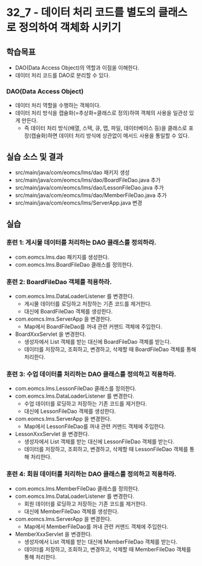 # 32_7 - 데이터 처리 코드를 별도의 클래스로 정의하여 객체화 시키기

## 학습목표

- DAO(Data Access Object)의 역할과 이점을 이해한다.
- 데이터 처리 코드를 DAO로 분리할 수 있다. 

### DAO(Data Access Object)

- 데이터 처리 역할을 수행하는 객체이다.
- 데이터 처리 방식을 캡슐화(=추상화=클래스로 정의)하여 객체의 사용을 일관성 있게 만든다.
  - 즉 데이터 처리 방식(배열, 스택, 큐, 맵, 파일, 데이터베이스 등)을 
    클래스로 포장(캡슐화)하면 데이터 처리 방식에 상관없이 메서드 사용을 통일할 수 있다.
 

## 실습 소스 및 결과

- src/main/java/com/eomcs/lms/dao 패키지 생성
- src/main/java/com/eomcs/lms/dao/BoardFileDao.java 추가
- src/main/java/com/eomcs/lms/dao/LessonFileDao.java 추가
- src/main/java/com/eomcs/lms/dao/MemberFileDao.java 추가
- src/main/java/com/eomcs/lms/ServerApp.java 변경

## 실습  

### 훈련 1: 게시물 데이터를 처리하는 DAO 클래스를 정의하라.

- com.eomcs.lms.dao 패키지를 생성한다.
- com.eomcs.lms.BoardFileDao 클래스를 정의한다.

### 훈련 2: BoardFileDao 객체를 적용하라.

- com.eomcs.lms.DataLoaderListener 를 변경한다.
  - 게시물 데이터를 로딩하고 저장하는 기존 코드를 제거한다.
  - 대신에 BoardFileDao 객체를 생성한다.
- com.eomcs.lms.ServerApp 을 변경한다.
  - Map에서 BoardFileDao를 꺼내 관련 커맨드 객체에 주입한다.
- BoardXxxServlet 을 변경한다.
  - 생성자에서 List 객체를 받는 대신에 BoardFileDao 객체를 받는다.
  - 데이터를 저장하고, 조회하고, 변경하고, 삭제할 때 BoardFileDao 객체를 통해 처리한다.
  
  
### 훈련 3: 수업 데이터를 처리하는 DAO 클래스를 정의하고 적용하라.

- com.eomcs.lms.LessonFileDao 클래스를 정의한다.
- com.eomcs.lms.DataLoaderListener 를 변경한다.
  - 수업 데이터를 로딩하고 저장하는 기존 코드를 제거한다.
  - 대신에 LessonFileDao 객체를 생성한다.
- com.eomcs.lms.ServerApp 을 변경한다.
  - Map에서 LessonFileDao를 꺼내 관련 커맨드 객체에 주입한다.
- LessonXxxServlet 을 변경한다.
  - 생성자에서 List 객체를 받는 대신에 LessonFileDao 객체를 받는다.
  - 데이터를 저장하고, 조회하고, 변경하고, 삭제할 때 LessonFileDao 객체를 통해 처리한다.

### 훈련 4: 회원 데이터를 처리하는 DAO 클래스를 정의하고 적용하라.

- com.eomcs.lms.MemberFileDao 클래스를 정의한다.
- com.eomcs.lms.DataLoaderListener 를 변경한다.
  - 회원 데이터를 로딩하고 저장하는 기존 코드를 제거한다.
  - 대신에 MemberFileDao 객체를 생성한다.
- com.eomcs.lms.ServerApp 을 변경한다.
  - Map에서 MemberFileDao를 꺼내 관련 커맨드 객체에 주입한다.
- MemberXxxServlet 을 변경한다.
  - 생성자에서 List 객체를 받는 대신에 MemberFileDao 객체를 받는다.
  - 데이터를 저장하고, 조회하고, 변경하고, 삭제할 때 MemberFileDao 객체를 통해 처리한다.
  
  
